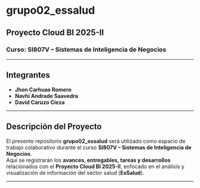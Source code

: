 # grupo02_essalud
## Proyecto Cloud BI 2025-II

### Curso: SI807V – Sistemas de Inteligencia de Negocios

---

## Integrantes
- **Jhon Carhuas Romero**  
- **Navhi Andrade Saavedra**  
- **David Caruzo Cieza**

---

## Descripción del Proyecto

El presente repositorio **grupo02_essalud** será utilizado como espacio de trabajo colaborativo durante el curso **SI807V – Sistemas de Inteligencia de Negocios**.  
Aquí se registrarán los **avances, entregables, tareas y desarrollos** relacionados con el **Proyecto Cloud BI 2025-II**, enfocado en el análisis y visualización de información del sector salud (**EsSalud**).

---
